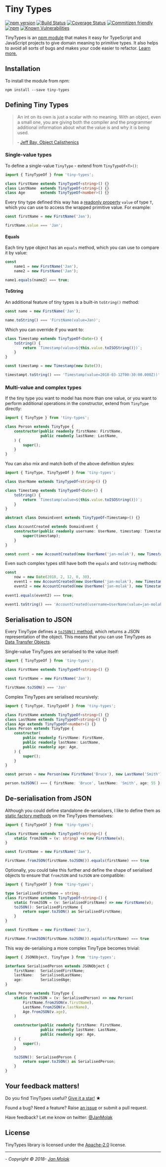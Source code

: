 # Tiny Types

[![npm version](https://badge.fury.io/js/tiny-types.svg)](https://badge.fury.io/js/tiny-types)
[![Build Status](https://travis-ci.org/jan-molak/tiny-types.svg?branch=master)](https://travis-ci.org/jan-molak/tiny-types)
[![Coverage Status](https://coveralls.io/repos/github/jan-molak/tiny-types/badge.svg?branch=master)](https://coveralls.io/github/jan-molak/tiny-types?branch=master)
[![Commitizen friendly](https://img.shields.io/badge/commitizen-friendly-brightgreen.svg)](http://commitizen.github.io/cz-cli/)
[![npm](https://img.shields.io/npm/dm/tiny-types.svg)](https://npm-stat.com/charts.html?package=tiny-types)
[![Known Vulnerabilities](https://snyk.io/test/github/jan-molak/tiny-types/badge.svg)](https://snyk.io/test/github/jan-molak/tiny-types)

TinyTypes is an [npm module](https://www.npmjs.com/package/tiny-types) that makes it easy for TypeScript and JavaScript
projects to give domain meaning to primitive types. It also helps to avoid all sorts of bugs 
and makes your code easier to refactor. [Learn more.](https://janmolak.com/tiny-types-in-typescript-4680177f026e)

## Installation

To install the module from npm:

```
npm install --save tiny-types
```

## Defining Tiny Types

> An int on its own is just a scalar with no meaning. With an object, even a small one, you are giving both the compiler 
and the programmer additional information  about what the value is and why it is being used.
>
> &dash; [Jeff Bay, Object Calisthenics](http://www.xpteam.com/jeff/writings/objectcalisthenics.rtf)

### Single-value types

To define a single-value `TinyType` - extend from `TinyTypeOf<T>()`:

```typescript
import { TinyTypeOf } from 'tiny-types';

class FirstName extends TinyTypeOf<string>() {}
class LastName  extends TinyTypeOf<string>() {}
class Age       extends TinyTypeOf<number>() {}
```
 
Every tiny type defined this way has
a [readonly property](https://www.typescriptlang.org/docs/handbook/classes.html#readonly-modifier)
`value` of type `T`, which you can use to access the wrapped primitive value. For example:

```typescript
const firstName = new FirstName('Jan');

firstName.value === 'Jan';
```

#### Equals

Each tiny type object has an `equals` method, which you can use to compare it by value:

```typescript
const 
    name1 = new FirstName('Jan'),
    name2 = new FirstName('Jan');

name1.equals(name2) === true; 
```

#### ToString

An additional feature of tiny types is a built-in `toString()` method:

```typescript
const name = new FirstName('Jan');

name.toString() === 'FirstName(value=Jan)';
```

Which you can override if you want to:

```typescript
class Timestamp extends TinyTypeOf<Date>() {
    toString() {
        return `Timestamp(value=${this.value.toISOString()})`;
    }
}

const timestamp = new Timestamp(new Date());

timestampt.toString() === 'Timestamp(value=2018-03-12T00:30:00.000Z))'
```

### Multi-value and complex types

If the tiny type you want to model has more than one value,
or you want to perform additional operations in the constructor,
extend from `TinyType` directly:

```typescript
import { TinyType } from 'tiny-types';

class Person extends TinyType {
    constructor(public readonly firstName: FirstName,
                public readonly lastName: LastName,
    ) {
        super();
    }
}

```

You can also mix and match both of the above definition styles:

```typescript
import { TinyType, TinyTypeOf } from 'tiny-types';

class UserName extends TinyTypeOf<string>() {}

class Timestamp extends TinyTypeOf<Date>() {
    toString() {
        return `Timestamp(value=${this.value.toISOString()})`;
    }
}

abstract class DomainEvent extends TinyTypeOf<Timestamp>() {}

class AccountCreated extends DomainEvent {
    constructor(public readonly username: UserName, timestamp: Timestamp) {
        super(timestamp);
    }
}

const event = new AccountCreated(new UserName('jan-molak'), new Timestamp(new Date()));
```

Even such complex types still have both the `equals` and `toString` methods:

```typescript 
const 
    now = new Date(2018, 2, 12, 0, 30),
    event1 = new AccountCreated(new UserName('jan-molak'), new Timestamp(now)),
    event2 = new AccountCreated(new UserName('jan-molak'), new Timestamp(now));
    
event1.equals(event2) === true;

event1.toString() === 'AccountCreated(username=UserName(value=jan-molak), value=Timestamp(value=2018-03-12T00:30:00.000Z))'
``` 

## Serialisation to JSON

Every TinyType defines 
a [`toJSON()` method](https://developer.mozilla.org/en-US/docs/Web/JavaScript/Reference/Global_Objects/JSON/stringify#toJSON()_behavior), 
which returns a JSON representation of the object. This means that you can use TinyTypes 
as [Data Transfer Objects](https://en.wikipedia.org/wiki/Data_transfer_object).

Single-value TinyTypes are serialised to the value itself:

```typescript
import { TinyTypeOf } from 'tiny-types';

class FirstName extends TinyTypeOf<string>() {}

const firstName = new FirstName('Jan');

firstName.toJSON() === 'Jan'
```

Complex TinyTypes are serialised recursively:

```typescript
import { TinyType, TinyTypeOf } from 'tiny-types';

class FirstName extends TinyTypeOf<string>() {}
class LastName extends TinyTypeOf<string>() {}
class Age extends TinyTypeOf<number>() {}
class Person extends TinyType {
    constructor(
        public readonly firstName: FirstName,
        public readonly lastName: LastName,
        public readonly age: Age,
    ) {
        super();
    }
}

const person = new Person(new FirstName('Bruce'), new LastName('Smith'), new Age(55));

person.toJSON() === { firstName: 'Bruce', lastName: 'Smith', age: 55 }
```

## De-serialisation from JSON

Although you could define standalone de-serialisers, I like to define them 
as [static factory methods](https://en.wikipedia.org/wiki/Factory_method_pattern) on the TinyTypes themselves:

```typescript
import { TinyTypeOf } from 'tiny-types';

class FirstName extends TinyTypeOf<string>() {
    static fromJSON = (v: string) => new FirstName(v);
}

const firstName = new FirstName('Jan'),

FirstName.fromJSON(firstName.toJSON()).equals(firstName) === true
```

Optionally, you could take this further and define the shape of serialised objects
to ensure that `fromJSON` and `toJSON` are compatible:

```typescript
import { TinyTypeOf } from 'tiny-types';

type SerialisedFirstName = string;
class FirstName extends TinyTypeOf<string>() {
    static fromJSON = (v: SerialisedFirstName) => new FirstName(v);
    toJSON(): SerialisedFirstName {
        return super.toJSON() as SerialisedFirstName;
    }
}

const firstName = new FirstName('Jan'),

FirstName.fromJSON(firstName.toJSON()).equals(firstName) === true
```

This way de-serialising a more complex TinyType becomes trivial:

```typescript
import { JSONObject, TinyType } from 'tiny-types';

interface SerialisedPerson extends JSONObject {
    firstName:  SerialisedFirstName;
    lastName:   SerialisedLastName;
    age:        SerialisedAge;
}

class Person extends TinyType {
    static fromJSON = (v: SerialisedPerson) => new Person(
        FirstName.fromJSON(v.firstName),
        LastName.fromJSON(v.lastName),
        Age.fromJSON(v.age),
    )

    constructor(public readonly firstName: FirstName,
                public readonly lastName: LastName,
                public readonly age: Age,
    ) {
        super();
    }

    toJSON(): SerialisedPerson {
        return super.toJSON() as SerialisedPerson;
    }
}
``` 

## Your feedback matters!

Do you find TinyTypes useful? [Give it a star!](https://github.com/jan-molak/tiny-types) &#9733;

Found a bug? Need a feature? Raise [an issue](https://github.com/jan-molak/tiny-types/issues?state=open)
or submit a pull request.

Have feedback? Let me know on twitter: [@JanMolak](https://twitter.com/JanMolak)

## License

TinyTypes library is licensed under the [Apache-2.0](https://github.com/jan-molak/tiny-types/blob/master/LICENSE.md) license.

----

_- Copyright &copy; 2018- [Jan Molak](https://janmolak.com)_
